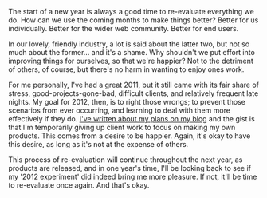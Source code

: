 

The start of a new year is always a good time to re-evaluate everything we do. How can we use the coming
months to make things better? Better for us individually. Better for the wider web community. Better for end
users.

In our lovely, friendly industry, a lot is said about the latter two, but not so much about the former... and
it's a shame. Why shouldn't we put effort into improving things for ourselves, so that we're happier? Not to
the detriment of others, of course, but there's no harm in wanting to enjoy ones work.

For me personally, I've had a great 2011, but it still came with its fair share of stress,
good-projects-gone-bad, difficult clients, and relatively frequent late nights. My goal for 2012, then, is to
right those wrongs; to prevent those scenarios from ever occurring, and learning to deal with them more
effectively if they do. [I've written about my plans on my
blog](http://elliotjaystocks.com/blog/viewport-industries-and-the-2012-experiment/) and the gist is that I'm
temporarily giving up client work to focus on making my own products. This comes from a desire to be happier.
Again, it's okay to have this desire, as long as it's not at the expense of others.

This process of re-evaluation will continue throughout the next year, as products are released, and in one
year's time, I'll be looking back to see if my '2012 experiment' did indeed bring me more pleasure. If not,
it'll be time to re-evaluate once again. And that's okay.